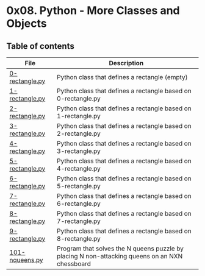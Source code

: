 # 0x08. Python - More Classes and Objects

## Table of contents

| File                               | Description                                                                                    |
| ---------------------------------- | ---------------------------------------------------------------------------------------------- |
| [0-rectangle.py](./0-rectangle.py) | Python class that defines a rectangle (empty)                                                  |
| [1-rectangle.py](./1-rectangle.py) | Python class that defines a rectangle based on 0-rectangle.py                                  |
| [2-rectangle.py](./2-rectangle.py) | Python class that defines a rectangle based on 1-rectangle.py                                  |
| [3-rectangle.py](./3-rectangle.py) | Python class that defines a rectangle based on 2-rectangle.py                                  |
| [4-rectangle.py](./4-rectangle.py) | Python class that defines a rectangle based on 3-rectangle.py                                  |
| [5-rectangle.py](./5-rectangle.py) | Python class that defines a rectangle based on 4-rectangle.py                                  |
| [6-rectangle.py](./6-rectangle.py) | Python class that defines a rectangle based on 5-rectangle.py                                  |
| [7-rectangle.py](./7-rectangle.py) | Python class that defines a rectangle based on 6-rectangle.py                                  |
| [8-rectangle.py](./8-rectangle.py) | Python class that defines a rectangle based on 7-rectangle.py                                  |
| [9-rectangle.py](./9-rectangle.py) | Python class that defines a rectangle based on 8-rectangle.py                                  |
| [101-nqueens.py](./101-nqueens.py) | Program that solves the N queens puzzle by placing N non-attacking queens on an NXN chessboard |

